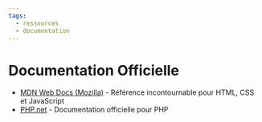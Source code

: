 ```yaml
---
tags:
  - ressources
  - documentation
---
```


# Documentation Officielle

- [MDN Web Docs (Mozilla)](https://developer.mozilla.org/) - Référence incontournable pour HTML, CSS et JavaScript
- [PHP.net](https://www.php.net/docs.php) - Documentation officielle pour PHP
